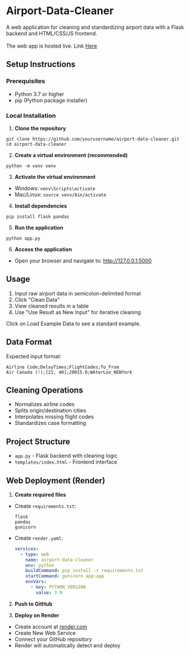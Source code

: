 # Airport-Data-Cleaner

A web application for cleaning and standardizing airport data with a Flask backend and HTML/CSS/JS frontend.
<br>
<br />
The web app is hosted live. Link [Here](https://airport-data-cleaner.onrender.com)

## Setup Instructions

### Prerequisites
- Python 3.7 or higher
- pip (Python package installer)

### Local Installation

1. **Clone the repository**

```
git clone https://github.com/yourusername/airport-data-cleaner.git
cd airport-data-cleaner
```
2. **Create a virtual environment (recommended)**
```
python -m venv venv
```
3. **Activate the virtual environment**
- Windows: `venv\Scripts\activate`
- Mac/Linux: `source venv/bin/activate`

4. **Install dependencies**
```
pip install flask pandas
```
5. **Run the application**
```
python app.py
```
6. **Access the application**
- Open your browser and navigate to: http://127.0.0.1:5000


## Usage

1. Input raw airport data in semicolon-delimited format
2. Click "Clean Data"
3. View cleaned results in a table
4. Use "Use Result as New Input" for iterative cleaning

Click on Load Example Data to see a standard example.

## Data Format

Expected input format:
```
Airline Code;DelayTimes;FlightCodes;To_From
Air Canada (!);[21, 40];20015.0;WAterLoo_NEWYork
```
## Cleaning Operations

- Normalizes airline codes
- Splits origin/destination cities
- Interpolates missing flight codes
- Standardizes case formatting

## Project Structure

- `app.py` - Flask backend with cleaning logic
- `templates/index.html` - Frontend interface

## Web Deployment (Render)

1. **Create required files**

- Create `requirements.txt`:
  ```
  flask
  pandas
  gunicorn
  ```

- Create `render.yaml`:
  ```yaml
  services:
    - type: web
      name: airport-data-cleaner
      env: python
      buildCommand: pip install -r requirements.txt
      startCommand: gunicorn app:app
      envVars:
        - key: PYTHON_VERSION
          value: 3.9
  ```

2. **Push to GitHub**

3. **Deploy on Render**
- Create account at [render.com](https://render.com)
- Create New Web Service
- Connect your GitHub repository
- Render will automatically detect and deploy


